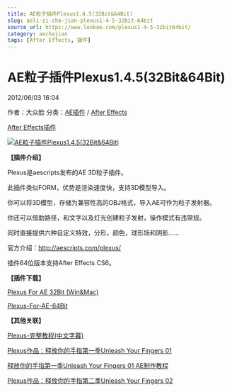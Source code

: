 ```yaml
---
title: AE粒子插件Plexus1.4.5(32Bit&64Bit)
slug: aeli-zi-cha-jian-plexus1-4-5-32bit-64bit
source_url: https://www.lookae.com/plexus1-4-5-32bit64bit/
category: aechajian
tags: [After Effects, 插件]
---
```

# AE粒子插件Plexus1.4.5(32Bit&64Bit)

2012/06/03 16:04

作者：大众脸
分类：[AE插件](https://www.lookae.com/after-effects/aechajian/) / [After Effects](https://www.lookae.com/after-effects/)

[After Effects](https://www.lookae.com/tag/after-effects/)[插件](https://www.lookae.com/tag/%e6%8f%92%e4%bb%b6/)

[![AE粒子插件Plexus1.4.5(32Bit&64Bit)](https://www.lookae.com/wp-content/uploads/2012/06/plexusPUL.jpg "AE粒子插件Plexus1.4.5(32Bit&64Bit)-LookAE.com")](https://www.lookae.com/wp-content/uploads/2012/06/plexusPUL.jpg)

**【插件介绍】**

Plexus是aescripts发布的AE 3D粒子插件。

此插件类似FORM，优势是渲染速度快，支持3D模型导入。

你可以将3D模型，存储为兼容性高的OBJ格式，导入AE可作为粒子发射器。

你还可以借助路径，和文字以及灯光创建粒子发射，操作模式有违常规。

同时直接提供六种自定义特效，分形，颜色，球形场和阴影……

官方介绍：<http://aescripts.com/plexus/>

插件64位版本支持After Effects CS6。

**【插件下载】**

[Plexus For AE 32Bit (Win&Mac)](http://www.ctdisk.com/file/8779323)

[Plexus-For-AE-64Bit](http://www.ctdisk.com/file/8779324)

**【其他关联】**

[Plexus-完整教程(中文字幕)](https://www.lookae.com/plexus-full-tutorial/)

[Plexus作品：释放你的手指第一季Unleash Your Fingers 01](https://www.lookae.com/unleash-your-fingers-01/)

[释放你的手指第一季Unleash Your Fingers 01 AE制作教程](https://www.lookae.com/unleash-your-fingers-tutorial/)

[Plexus作品：释放你的手指第二季Unleash Your Fingers 02](https://www.lookae.com/unleash-your-fingers-tutorial/)
